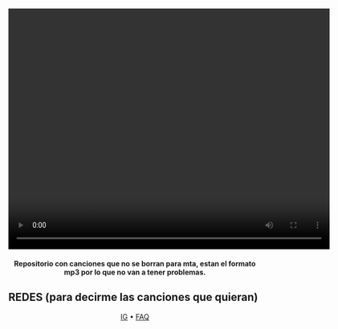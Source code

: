 <h1 align="center">
<video src="https://github.com/lucasmta/canciones/blob/main/21402281cc3d3bf54ff869fe59932175.mp4?raw=true" alt="Banner" width="640" height="480"</video>
  <br>
  Canciones
  <br>
</h1>
<h4 align="center">Repositorio con canciones que no se borran para mta, estan el formato mp3 por lo que no van a tener problemas.</h4>

## REDES (para decirme las canciones que quieran)

<p align="center">
  <a href="instagram.com/lucas.emetea">IG</a>
  •
  <a href="https://github.com">FAQ</a>
</p>
